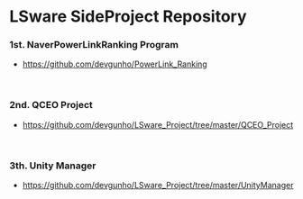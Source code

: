 # LSware SideProject Repository

### 1st. NaverPowerLinkRanking Program

- https://github.com/devgunho/PowerLink_Ranking

<br/>

### 2nd. QCEO Project

- https://github.com/devgunho/LSware_Project/tree/master/QCEO_Project

<br/>

### 3th. Unity Manager

- https://github.com/devgunho/LSware_Project/tree/master/UnityManager